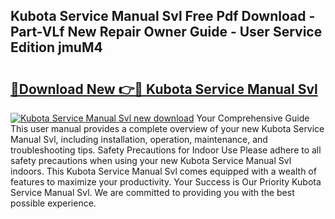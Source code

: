 ## Kubota Service Manual Svl Free Pdf Download - Part-VLf New Repair Owner Guide - User Service Edition jmuM4

# <h2><a href="http://bc54399.oget.top/?id=Kubota+Service+Manual+Svl">🔗Download New 👉🔴 Kubota Service Manual Svl</a></h2>

[![Kubota Service Manual Svl new download](https://i.imgur.com/5g1atiW.png)](http://bc54399.oget.top/?id=Kubota+Service+Manual+Svl)
Your Comprehensive Guide This user manual provides a complete overview of your new Kubota Service Manual Svl, including installation, operation, maintenance, and troubleshooting tips. Safety Precautions for Indoor Use Please adhere to all safety precautions when using your new Kubota Service Manual Svl indoors. This Kubota Service Manual Svl comes equipped with a wealth of features to maximize your productivity. Your Success is Our Priority Kubota Service Manual Svl. We are committed to providing you with the best possible experience.
